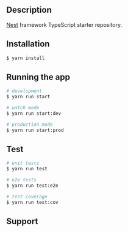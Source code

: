 ## Description

[Nest](https://github.com/nestjs/nest) framework TypeScript starter repository.

## Installation

```bash
$ yarn install
```

## Running the app

```bash
# development
$ yarn run start

# watch mode
$ yarn run start:dev

# production mode
$ yarn run start:prod
```

## Test

```bash
# unit tests
$ yarn run test

# e2e tests
$ yarn run test:e2e

# test coverage
$ yarn run test:cov
```

## Support

<!-- nestjs-app/
├── src/

│   ├── main.ts
│   ├── app.module.ts
│   ├── app.controller.ts
│   ├── app.service.ts
|   ├── common/
│   │   ├── /
│   ├── modules/
│   │   ├── module1/
│   │   │   ├── module1.module.ts
│   │   │   ├── module1.controller.ts
│   │   │   ├── module1.service.ts
│   │   │   └── module1.repository.ts (optional)
│   │   │   └── dto/create-todo (optional)
│   │   └── module2/
│   │       ├── module2.module.ts
│   │       ├── module2.controller.ts
│   │       └── module2.service.ts
│   └── shared/
│       ├── shared.controller.ts
│       └── shared.service.ts
├── test/
├── node_modules/
├── package.json
└── tsconfig.json -->
